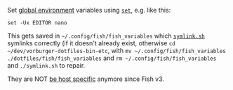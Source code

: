 Set [global environment](https://fishshell.com/docs/current/faq.html) variables
using [`set`](https://fishshell.com/docs/current/cmds/set.html), e.g. like this:

    set -Ux EDITOR nano

This gets saved in `~/.config/fish/fish_variables` which [`symlink.sh`](../../symlink.sh) symlinks correctly
(if it doesn't already exist, otherwise `cd ~/dev/vorburger-dotfiles-bin-etc`,
with `mv ~/.config/fish/fish_variables ./dotfiles/fish/fish_variables`
and `rm ~/.config/fish/fish_variables` and `./symlink.sh` to repair.

They are NOT [be host specific](https://stackoverflow.com/questions/20103968/where-are-universal-variables-stored-in-the-fish-shell)
anymore since Fish v3.
